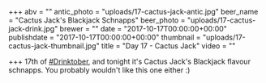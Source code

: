 +++
abv = ""
antic_photo = "uploads/17-cactus-jack-antic.jpg"
beer_name = "Cactus Jack's Blackjack Schnapps"
beer_photo = "uploads/17-cactus-jack-drink.jpg"
brewer = ""
date = "2017-10-17T00:00:00+00:00"
publishdate = "2017-10-17T00:00:00+00:00"
thumbnail = "uploads/17-cactus-jack-thumbnail.jpg"
title = "Day 17 - Cactus Jack"
video = ""

+++
17th of [#Drinktober](https://www.facebook.com/hashtag/drinktober?epa=HASHTAG), and tonight it's Cactus Jack's Blackjack flavour schnapps. You probably wouldn't like this one either :)